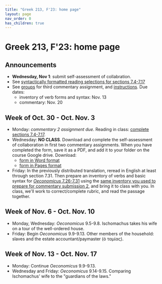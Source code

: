 ```yaml
---
title: "Greek 213, F'23: home page"
layout: page
nav_order: 0
has_children: true
---
```


# Greek 213, F'23: home page


## Announcements

- **Wednesday, Nov 1**: submit self-assessment of collabration.
- See [syntactically formatted reading selections for sections 7.4-7.17](./selections/)
- See [groups](./groups) for third commentary assignment, and [instructions](./commentary_project/submission3/).  Due dates:
    - inventory of verb forms and syntax: Nov. 13
    - commentary: Nov. 20



## Week of Oct. 30 - Oct. Nov. 3

- Monday: *commentary 2 assignment due*. Reading in class: [complete sections 7.4-7.17](https://neelsmith.github.io/greek213/selections/).
- Wednesday: **NO CLASS**.  Download and complete the self-assessment of collaboration in first two commentary assignments.  When you have completed the form, save it as a PDF, and add it to your folder on the course Google drive. Download:
    - [form in Word format](./collaboration-evaluation.docx)
    - [form in Pages format](./collaboration-evaluation.pages)
- Friday: In the previously distributed translation, reread in English at least  through section 7.31.  Then prepare an inventory of verbs and basic syntax for [*Oeconomicus* 7.26-7.31](./selections/XenOec7.26-7.31.pdf) using the [same inventory you used to prepare for commentary submission 2](./commentary_project/inventory/), and bring it to class with you. In class, we'll work to correct/complete rubric, and read the passage together.


## Week of Nov. 6 - Oct. Nov. 10

- Monday,  Wednesday: *Oeconomicus* 9.5-9.8. Ischomachus takes his wife on a tour of the well-ordered house.
- Friday: Begin *Oeconomicus* 9.9-9.13.  Other members of the household: slaves and the estate accountant/paymaster (ὁ ταμίας).


## Week of Nov. 13 - Oct. Nov. 17

- Monday:  Continue *Oeconomicus*  9.9-9.13.
- Wednesday and Friday: *Oeconomicus*  9.14-9.15. Comparing Ischomachus' wife to the "guardians of the laws."
